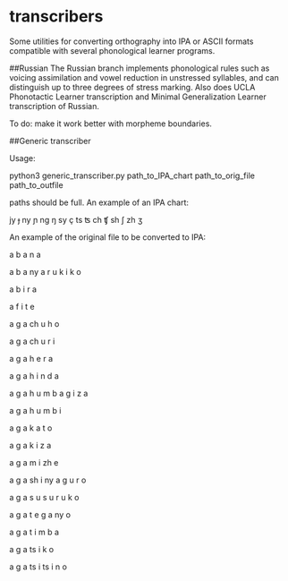 # transcribers
Some utilities for converting orthography into IPA or ASCII formats compatible with several phonological learner programs. 


##Russian
The Russian branch implements phonological rules such as voicing assimilation and vowel reduction in unstressed syllables, and can distinguish up to three degrees of stress marking. Also does UCLA Phonotactic Learner transcription and Minimal Generalization Learner transcription of Russian.

To do: make it work better with morpheme boundaries.

##Generic transcriber

Usage:

python3 generic_transcriber.py path_to_IPA_chart path_to_orig_file path_to_outfile

paths should be full. An example of an IPA chart:



jy  ɟ
ny  ɲ
ng  ŋ
sy  ç
ts  ʦ
ch  ʧ
sh  ʃ
zh  ʒ


An example of the original file to be converted to IPA:




a b a n a

a b a ny a r u k i k o

a b i r a

a f i t e

a g a ch u h o

a g a ch u r i

a g a h e r a

a g a h i n d a

a g a h u m b a g i z a

a g a h u m b i

a g a k a t o

a g a k i z a

a g a m i zh e

a g a sh i ny a g u r o

a g a s u s u r u k o

a g a t e g a ny o

a g a t i m b a

a g a ts i k o

a g a ts i ts i n o

